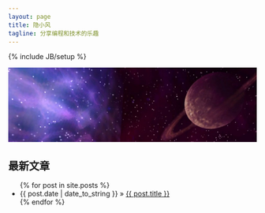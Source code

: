 ```yaml
---
layout: page
title: 隐小风
tagline: 分享编程和技术的乐趣 
---
```

{% include JB/setup %}

![pic](/images/stars.jpg)

## 最新文章 

<ul class="posts">
  {% for post in site.posts %}
    <li><span>{{ post.date | date_to_string }}</span> &raquo; <a href="{{ BASE_PATH }}{{ post.url }}">{{ post.title }}</a></li>
  {% endfor %}
</ul>

